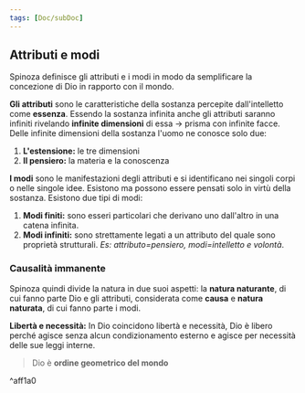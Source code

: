 ```yaml
---
tags: [Doc/subDoc]
---
```


## Attributi e modi
Spinoza definisce gli attributi e i modi in modo da semplificare la concezione di Dio in rapporto con il mondo.

**Gli attributi** sono le caratteristiche della sostanza percepite dall'intelletto come **essenza**. Essendo la sostanza infinita anche gli attributi saranno infiniti rivelando **infinite dimensioni** di essa -> prisma con infinite facce. 
Delle infinite dimensioni della sostanza l'uomo ne conosce solo due:
1. **L'estensione:** le tre dimensioni
2. **Il pensiero:** la materia e la conoscenza

**I modi** sono le manifestazioni degli attributi e si identificano nei singoli corpi o nelle singole idee. Esistono ma possono essere pensati solo in virtù della sostanza.
Esistono due tipi di modi:
1. **Modi finiti:**  sono esseri particolari che derivano uno dall'altro in una catena infinita. 
2. **Modi infiniti:** sono strettamente legati a un attributo del quale sono proprietà strutturali. *Es: attributo=pensiero, modi=intelletto e volontà*.

### Causalità immanente
Spinoza quindi divide la natura in due suoi aspetti: la **natura naturante**, di cui fanno parte Dio e gli attributi, considerata come **causa** e **natura naturata**, di cui fanno parte i modi.

**Libertà e necessità:** In Dio coincidono libertà e necessità, Dio è libero perché agisce senza alcun condizionamento esterno e agisce per necessità delle sue leggi interne.

>Dio è **ordine geometrico del mondo**

^aff1a0






